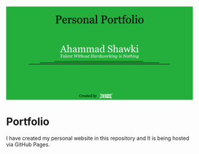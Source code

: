 ![Poster](https://github.com/ahammadshawki8/Portfolio/blob/master/Portfolio.jpg)

# Portfolio
I have created my personal website in this repository and It is being hosted via GitHub Pages.


